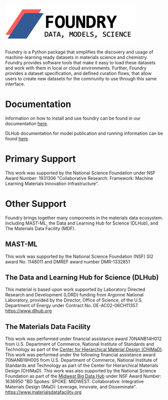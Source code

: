 ![](./assets/foundry.png)

Foundry is a Python package that simplifies the discovery and usage of machine-learning ready datasets in materials science and chemistry. Foundry provides software tools that make it easy to load these datasets and work with them in local or cloud environments. Further, Foundry provides a dataset specification, and defined curation flows, that allow users to create new datasets for the community to use through this same interface.

# Documentation
Information on how to install and use foundry can be found in our documentation [here](https://ai-materials-and-chemistry.gitbook.io/foundry/v/docs/).

DLHub documentation for model publication and running information can be found [here](https://dlhub-sdk.readthedocs.io/en/latest/servable-publication.html).

# Primary Support
This work was supported by the National Science Foundation under NSF Award Number: 1931306 "Collaborative Research: Framework: Machine Learning Materials Innovation Infrastructure".

# Other Support
Foundry brings together many components in the materials data ecosystem. Including MAST-ML, the Data and Learning Hub for Science (DLHub), and The Materials Data Facility (MDF).

## MAST-ML
This work was supported by the National Science Foundation (NSF) SI2 award No. 1148011 and DMREF award number DMR-1332851

## The Data and Learning Hub for Science (DLHub)
This material is based upon work supported by Laboratory Directed Research and Development (LDRD) funding from Argonne National Laboratory, provided by the Director, Office of Science, of the U.S. Department of Energy under Contract No. DE-AC02-06CH11357.
https://www.dlhub.org

## The Materials Data Facility
This work was performed under financial assistance award 70NANB14H012 from U.S. Department of Commerce, National Institute of Standards and Technology as part of the [Center for Hierarchical Material Design (CHiMaD)](http://chimad.northwestern.edu). This work was performed under the following financial assistance award 70NANB19H005 from U.S. Department of Commerce, National Institute of Standards and Technology as part of the Center for Hierarchical Materials Design (CHiMaD). This work was also supported by the National Science Foundation as part of the [Midwest Big Data Hub](http://midwestbigdatahub.org) under NSF Award Number: 1636950 "BD Spokes: SPOKE: MIDWEST: Collaborative: Integrative Materials Design (IMaD): Leverage, Innovate, and Disseminate".
https://www.materialsdatafacility.org

